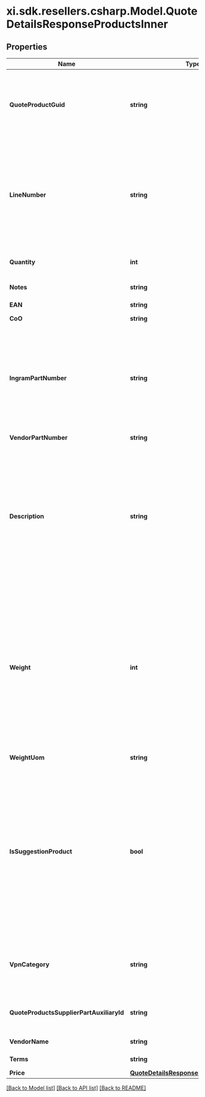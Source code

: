 # xi.sdk.resellers.csharp.Model.QuoteDetailsResponseProductsInner

## Properties

Name | Type | Description | Notes
------------ | ------------- | ------------- | -------------
**QuoteProductGuid** | **string** | Quote Product GUID  is the primary quote key in Ingram Micro&#39;s CRM - needed to retrieve quote details. | [optional] 
**LineNumber** | **string** | Line number which the product will appear in the quote.  Line number is manditory when unique configurations are included in a quote and mainting the item line order is required. | [optional] 
**Quantity** | **int** | Quantity of product line item quoted. | [optional] 
**Notes** | **string** | Product line item comments. | [optional] 
**EAN** | **string** | EANUPC | [optional] 
**CoO** | **string** | Country of Origin. | [optional] 
**IngramPartNumber** | **string** | Ingram Micro SKU (stock keeping unit). An identification, usually alphanumeric, of a particular product that allows it to be tracked for inventory purposes | [optional] 
**VendorPartNumber** | **string** | Vendor Part Number | [optional] 
**Description** | **string** | Product description.  Note - The quote view api returns only the product short description as maintained in Ingram Micro&#39;s crm system.  For long descriptions, please refer to alternative information sources. | [optional] 
**Weight** | **int** | Weight is provided based on country standard.  For countries following Imperial standards - weight is presented as pounds with decimal.  In countries following metric standards, weight is provided as kilograms with decimal. | [optional] 
**WeightUom** | **string** | Unit of measure | [optional] 
**IsSuggestionProduct** | **bool** | Flag to indicate if a product line item is a suggested product.  The suggested product is provided in addition to the requested quoted products and a suggested option.  Suggested products are grouped together for subtotal and total calculations. | [optional] 
**VpnCategory** | **string** | Vendor product category specific to Cisco. HWDW (hardware) or service. | [optional] 
**QuoteProductsSupplierPartAuxiliaryId** | **string** | Vendor product configuration ID specific to Cisco. | [optional] 
**VendorName** | **string** | Vendor name of the product | [optional] 
**Terms** | **string** | Terms of the quote | [optional] 
**Price** | [**QuoteDetailsResponseProductsInnerPrice**](QuoteDetailsResponseProductsInnerPrice.md) |  | [optional] 

[[Back to Model list]](../README.md#documentation-for-models) [[Back to API list]](../README.md#documentation-for-api-endpoints) [[Back to README]](../README.md)

